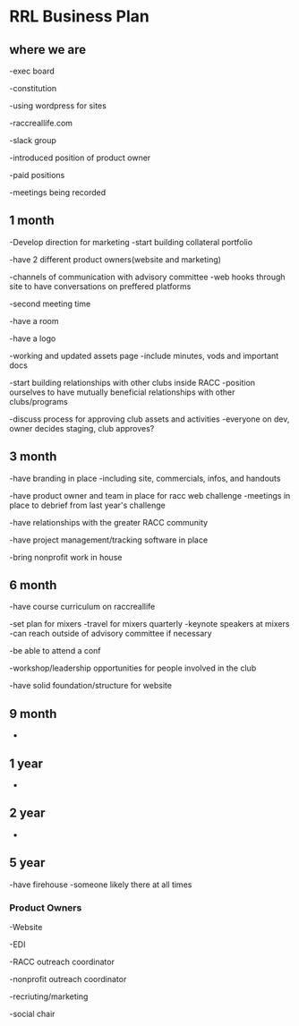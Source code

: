
# RRL Business Plan

## where we are

-exec board

-constitution

-using wordpress for sites

-raccreallife.com

-slack group

-introduced position of product owner

-paid positions

-meetings being recorded

## 1 month

-Develop direction for marketing
    -start building collateral portfolio

-have 2 different product owners(website and marketing)

-channels of communication with advisory committee
    -web hooks through site to have conversations on preffered platforms

-second meeting time

-have a room

-have a logo

-working and updated assets page
    -include minutes, vods and important docs

-start building relationships with other clubs inside RACC
    -position ourselves to have mutually beneficial relationships with other clubs/programs

-discuss process for approving club assets and activities
    -everyone on dev, owner decides staging, club approves?

## 3 month

-have branding in place
    -including site, commercials, infos, and handouts

-have product owner and team in place for racc web challenge
    -meetings in place to debrief from last year's challenge

-have relationships with the greater RACC community

-have project management/tracking software in place

-bring nonprofit work in house

## 6 month

-have course curriculum on raccreallife

-set plan for mixers
    -travel for mixers quarterly
    -keynote speakers at mixers
        -can reach outside of advisory committee if necessary

-be able to attend a conf

-workshop/leadership opportunities for people involved in the club

-have solid foundation/structure for website

## 9 month

-

## 1 year

-

## 2 year

-

## 5 year

-have firehouse
    -someone likely there at all times

### Product Owners

-Website

-EDI

-RACC outreach coordinator

-nonprofit outreach coordinator

-recriuting/marketing

-social chair